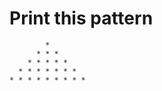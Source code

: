 # Print this pattern

```
        *        
      * * *
    * * * * *
  * * * * * * *
* * * * * * * * *
```
